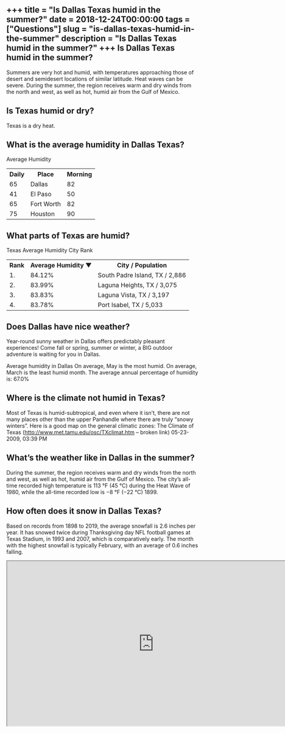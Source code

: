 +++
title = "Is Dallas Texas humid in the summer?"
date = 2018-12-24T00:00:00
tags = ["Questions"]
slug = "is-dallas-texas-humid-in-the-summer"
description = "Is Dallas Texas humid in the summer?"
+++
Is Dallas Texas humid in the summer?
------------------------------------

Summers are very hot and humid, with temperatures approaching those of desert and semidesert locations of similar latitude. Heat waves can be severe. During the summer, the region receives warm and dry winds from the north and west, as well as hot, humid air from the Gulf of Mexico.

Is Texas humid or dry?
----------------------

Texas is a dry heat.

What is the average humidity in Dallas Texas?
---------------------------------------------

Average Humidity

<table><tr><th>Daily</th><th>Place</th><th>Morning</th></tr><tr><td>65</td><td>Dallas</td><td>82</td></tr><tr><td>41</td><td>El Paso</td><td>50</td></tr><tr><td>65</td><td>Fort Worth</td><td>82</td></tr><tr><td>75</td><td>Houston</td><td>90</td></tr></table>

What parts of Texas are humid?
------------------------------

Texas Average Humidity City Rank

<table><tr><th>Rank</th><th>Average Humidity ▼</th><th>City / Population</th></tr><tr><td>1.</td><td>84.12%</td><td>South Padre Island, TX / 2,886</td></tr><tr><td>2.</td><td>83.99%</td><td>Laguna Heights, TX / 3,075</td></tr><tr><td>3.</td><td>83.83%</td><td>Laguna Vista, TX / 3,197</td></tr><tr><td>4.</td><td>83.78%</td><td>Port Isabel, TX / 5,033</td></tr></table>

Does Dallas have nice weather?
------------------------------

Year-round sunny weather in Dallas offers predictably pleasant experiences! Come fall or spring, summer or winter, a BIG outdoor adventure is waiting for you in Dallas.

Average humidity in Dallas On average, May is the most humid. On average, March is the least humid month. The average annual percentage of humidity is: 67.0%

Where is the climate not humid in Texas?
----------------------------------------

Most of Texas is humid-subtropical, and even where it isn’t, there are not many places other than the upper Panhandle where there are truly “snowy winters”. Here is a good map on the general climatic zones: The Climate of Texas (http://www.met.tamu.edu/osc/TXclimat.htm – broken link) 05-23-2009, 03:39 PM

What’s the weather like in Dallas in the summer?
------------------------------------------------

During the summer, the region receives warm and dry winds from the north and west, as well as hot, humid air from the Gulf of Mexico. The city’s all-time recorded high temperature is 113 °F (45 °C) during the Heat Wave of 1980, while the all-time recorded low is −8 °F (−22 °C) 1899.

How often does it snow in Dallas Texas?
---------------------------------------

Based on records from 1898 to 2019, the average snowfall is 2.6 inches per year. It has snowed twice during Thanksgiving day NFL football games at Texas Stadium, in 1993 and 2007, which is comparatively early. The month with the highest snowfall is typically February, with an average of 0.6 inches falling.

<iframe allow="accelerometer; autoplay; clipboard-write; encrypted-media; gyroscope; picture-in-picture" allowfullscreen="" class="__youtube_prefs__  epyt-is-override  no-lazyload" data-no-lazy="1" data-origheight="433" data-origwidth="770" data-skipgform_ajax_framebjll="" height="433" id="_ytid_71842" loading="lazy" src="https://www.youtube.com/embed/JDBuiDySuls?enablejsapi=1&autoplay=0&cc_load_policy=0&cc_lang_pref=&iv_load_policy=1&loop=0&modestbranding=0&rel=1&fs=1&playsinline=0&autohide=2&theme=dark&color=red&controls=1&" title="YouTube player" width="770"></iframe>